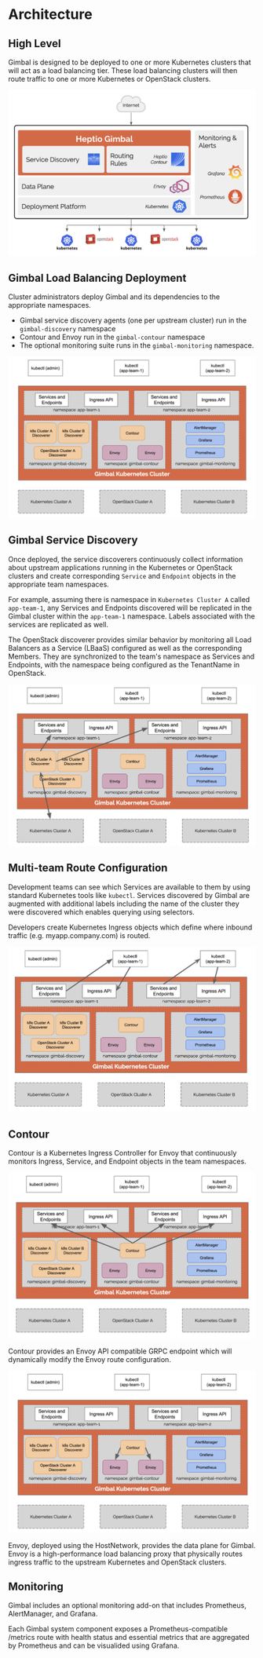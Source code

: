 # Architecture

## High Level

Gimbal is designed to be deployed to one or more Kubernetes clusters that will act as a load balancing tier.  These load balancing clusters will then route traffic to one or more Kubernetes or OpenStack clusters.

![Gimbal Architecture](images/gimbal-arch.png)

## Gimbal Load Balancing Deployment 

Cluster administrators deploy Gimbal and its dependencies to the appropriate namespaces.

* Gimbal service discovery agents (one per upstream cluster) run in the `gimbal-discovery` namespace
* Contour and Envoy run in the `gimbal-contour` namespace
* The optional monitoring suite runs in the `gimbal-monitoring` namespace.

![Arch 01](images/arch-01-gimbal-deployment-arch.png)

## Gimbal Service Discovery

Once deployed, the service discoverers continuously collect information about upstream applications running in the Kubernetes or OpenStack clusters and create corresponding `Service` and `Endpoint` objects in the appropriate team namespaces.

For example, assuming there is namespace in `Kubernetes Cluster A` called `app-team-1`, any Services and Endpoints discovered will be replicated in the Gimbal cluster within the `app-team-1` namespace.  Labels associated with the services are replicated as well.

The OpenStack discoverer provides similar behavior by monitoring all Load Balancers as a Service (LBaaS) configured as well as the corresponding Members. They are synchronized to the team's namespace as Services and Endpoints, with the namespace being configured as the TenantName in OpenStack.

![Arch 02](images/arch-02-discover.png)

## Multi-team Route Configuration

Development teams can see which Services are available to them by using standard Kubernetes tools like `kubectl`.  Services discovered by Gimbal are augmented with additional labels including the name of the cluster they were discovered which enables querying using selectors.

Developers create Kubernetes Ingress objects which define where inbound traffic (e.g. myapp.company.com) is routed.

![Arch 03](images/arch-03-kubectl.png)

## Contour

Contour is a Kubernetes Ingress Controller for Envoy that continuously monitors Ingress, Service, and Endpoint objects in the team namespaces.

![Arch 04](images/arch-04-contour.png)

Contour provides an Envoy API compatible GRPC endpoint which will dynamically modify the Envoy route configuration.

![Arch 05](images/arch-05-envoy-api.png)

Envoy, deployed using the HostNetwork, provides the data plane for Gimbal.  Envoy is a high-performance load balancing proxy that physically routes ingress traffic to the upstream Kubernetes and OpenStack clusters.

## Monitoring

Gimbal includes an optional monitoring add-on that includes Prometheus, AlertManager, and Grafana.

Each Gimbal system component exposes a Prometheus-compatible /metrics route with health status and essential metrics that are aggregated by Prometheus and can be visualided using Grafana.